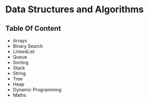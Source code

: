 # Data Structures and Algorithms
## Table Of Content

* Arrays
* Binary Search
* LinkedList
* Queue
* Sorting
* Stack
* String
* Tree
* Heap
* Dynamic Programming
* Maths
